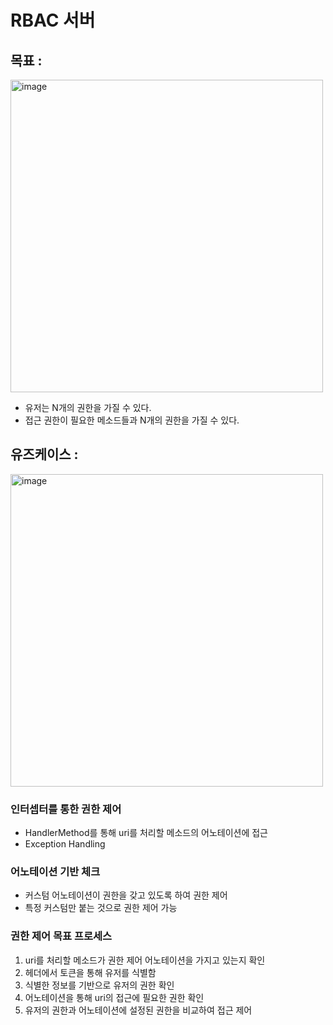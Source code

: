 # RBAC 서버 

## 목표 :
<img width="500" alt="image" src="https://github.com/parkjun5/RBACServer/assets/58926619/7b466677-d8af-4314-bf62-19c90755ac01">

- 유저는 N개의 권한을 가질 수 있다.
- 접근 권한이 필요한 메소드들과 N개의 권한을 가질 수 있다.

## 유즈케이스 : 
<img width="500" alt="image" src="https://github.com/parkjun5/RBACServer/assets/58926619/5b149464-d9fc-42a1-81fa-704b250298de">

### 인터셉터를 통한 권한 제어
- HandlerMethod를 통해 uri를 처리할 메소드의 어노테이션에 접근
- Exception Handling

### 어노테이션 기반 체크
- 커스텀 어노테이션이 권한을 갖고 있도록 하여 권한 제어
- 특정 커스텀만 붙는 것으로 권한 제어 가능

### 권한 제어 목표 프로세스 
1. uri를 처리할 메소드가 권한 제어 어노테이션을 가지고 있는지 확인
2. 헤더에서 토큰을 통해 유저를 식별함
3. 식별한 정보를 기반으로 유저의 권한 확인
4. 어노테이션을 통해 uri의 접근에 필요한 권한 확인
5. 유저의 권한과 어노테이션에 설정된 권한을 비교하여 접근 제어
